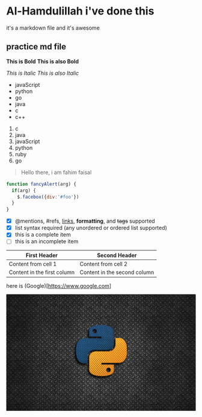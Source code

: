 # Al-Hamdulillah i've done this

it's a markdown file and it's awesome
## practice md file

<!-- # Bold -->
**This is Bold**
__This is also Bold__

<!-- # Italic -->
*This is Italic*
_This is also Italic_

<!-- # Unordered list -->
* javaScript
* python
* go
* java
* c
* c++

<!-- # Ordered list -->
1. c
2. java
3. javaScript
4. python
5. ruby
6. go

<!-- # Blockquotes -->
> Hello there, i am fahim faisal

<!-- # Syntax highlight -->
```javascript
function fancyAlert(arg) {
  if(arg) {
    $.facebox({div:'#foo'})
  }
}
```
<!-- # Task List -->
- [x] @mentions, #refs, [links](), **formatting**, and <del>tags</del> supported
- [x] list syntax required (any unordered or ordered list supported)
- [x] this is a complete item
- [ ] this is an incomplete item

<!-- # Tables -->
First Header | Second Header
------------ | -------------
Content from cell 1 | Content from cell 2
Content in the first column | Content in the second column

<!-- # link  -->
here is (Google)[https://www.google.com]

<!-- # Image -->
![Python](/img/Python-1.jpg)